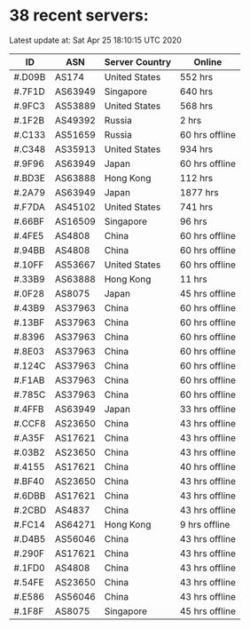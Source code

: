 # 38 recent servers:

Latest update at: Sat Apr 25 18:10:15 UTC 2020

| ID | ASN | Server Country | Online |
| -- | --- | -------------- | ------ |
| #.D09B | AS174 | United States | 552 hrs |
| #.7F1D | AS63949 | Singapore | 640 hrs |
| #.9FC3 | AS53889 | United States | 568 hrs |
| #.1F2B | AS49392 | Russia | 2 hrs |
| #.C133 | AS51659 | Russia | 60 hrs offline |
| #.C348 | AS35913 | United States | 934 hrs |
| #.9F96 | AS63949 | Japan | 60 hrs offline |
| #.BD3E | AS63888 | Hong Kong | 112 hrs |
| #.2A79 | AS63949 | Japan | 1877 hrs |
| #.F7DA | AS45102 | United States | 741 hrs |
| #.66BF | AS16509 | Singapore | 96 hrs |
| #.4FE5 | AS4808 | China | 60 hrs offline |
| #.94BB | AS4808 | China | 60 hrs offline |
| #.10FF | AS53667 | United States | 60 hrs offline |
| #.33B9 | AS63888 | Hong Kong | 11 hrs |
| #.0F28 | AS8075 | Japan | 45 hrs offline |
| #.43B9 | AS37963 | China | 60 hrs offline |
| #.13BF | AS37963 | China | 60 hrs offline |
| #.8396 | AS37963 | China | 60 hrs offline |
| #.8E03 | AS37963 | China | 60 hrs offline |
| #.124C | AS37963 | China | 60 hrs offline |
| #.F1AB | AS37963 | China | 60 hrs offline |
| #.785C | AS37963 | China | 60 hrs offline |
| #.4FFB | AS63949 | Japan | 33 hrs offline |
| #.CCF8 | AS23650 | China | 43 hrs offline |
| #.A35F | AS17621 | China | 43 hrs offline |
| #.03B2 | AS23650 | China | 43 hrs offline |
| #.4155 | AS17621 | China | 40 hrs offline |
| #.BF40 | AS23650 | China | 43 hrs offline |
| #.6DBB | AS17621 | China | 43 hrs offline |
| #.2CBD | AS4837 | China | 43 hrs offline |
| #.FC14 | AS64271 | Hong Kong | 9 hrs offline |
| #.D4B5 | AS56046 | China | 43 hrs offline |
| #.290F | AS17621 | China | 43 hrs offline |
| #.1FD0 | AS4808 | China | 43 hrs offline |
| #.54FE | AS23650 | China | 43 hrs offline |
| #.E586 | AS56046 | China | 43 hrs offline |
| #.1F8F | AS8075 | Singapore | 45 hrs offline |

